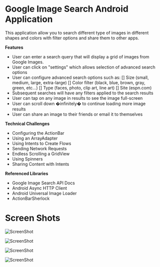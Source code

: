 # Google Image Search Android Application

This application allow you to search different type of images in different shapes and colors with filter options and share them to other apps.

**Features**

* User can enter a search query that will display a grid of images from Google Images.
* User can click on "settings" which allows selection of advanced search options
* User can configure advanced search options such as:
[] Size (small, medium, large, extra-large)
[] Color filter (black, blue, brown, gray, green, etc...)
[] Type (faces, photo, clip art, line art)
[] Site (espn.com)
* Subsequent searches will have any filters applied to the search results
* User can tap on any image in results to see the image full-screen
* User can scroll down �infinitely� to continue loading more image results
* User can share an image to their friends or email it to themselves

**Technical Challenges**

* Configuring the ActionBar
* Using an ArrayAdapter
* Using Intents to Create Flows
* Sending Network Requests
* Endless Scrolling a GridView
* Using Spinners
* Sharing Content with Intents
 
**Referenced Libraries**

* Google Image Search API Docs
* Android Async HTTP Client
* Android Universal Image Loader
* ActionBarSherlock

Screen Shots
===========
![ScreenShot](http://www.imageurlhost.com/images/36z82ypsynu6bjzs7lc.png)

![ScreenShot](http://www.imageurlhost.com/images/asfo0diktn5fhv3rlcu.png)

![ScreenShot](http://www.imageurlhost.com/images/9x1xb52w6oxymght6r3.png)

![ScreenShot](http://www.imageurlhost.com/images/kdysip3wh1v2ou4m564.png)



